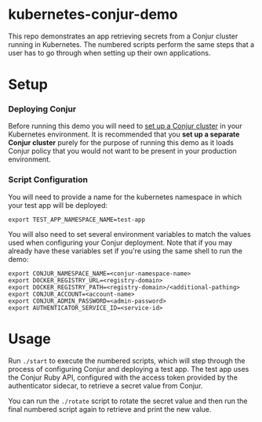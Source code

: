 # kubernetes-conjur-demo

This repo demonstrates an app retrieving secrets from a Conjur cluster running
in Kubernetes. The numbered scripts perform the same steps that a user has to
go through when setting up their own applications.

# Setup

### Deploying Conjur

Before running this demo you will need to [set up a Conjur cluster](https://github.com/cyberark/kubernetes-conjur-deploy)
in your Kubernetes environment. It is recommended that you **set up a separate
Conjur cluster** purely for the purpose of running this demo as it loads Conjur
policy that you would not want to be present in your production environment.

### Script Configuration

You will need to provide a name for the kubernetes namespace in which your test app
will be deployed:

```
export TEST_APP_NAMESPACE_NAME=test-app
```

You will also need to set several environment variables to match the values used
when configuring your Conjur deployment. Note that if you may already have these 
variables set if you're using the same shell to run the demo:

```
export CONJUR_NAMESPACE_NAME=<conjur-namespace-name>
export DOCKER_REGISTRY_URL=<registry-domain>
export DOCKER_REGISTRY_PATH=<registry-domain>/<additional-pathing>
export CONJUR_ACCOUNT=<account-name>
export CONJUR_ADMIN_PASSWORD=<admin-password>
export AUTHENTICATOR_SERVICE_ID=<service-id>
```

# Usage

Run `./start` to execute the numbered scripts, which will step through the
process of configuring Conjur and deploying a test app. The test app uses the
Conjur Ruby API, configured with the access token provided by the authenticator
sidecar, to retrieve a secret value from Conjur.

You can run the `./rotate` script to rotate the secret value and then run the
final numbered script again to retrieve and print the new value.